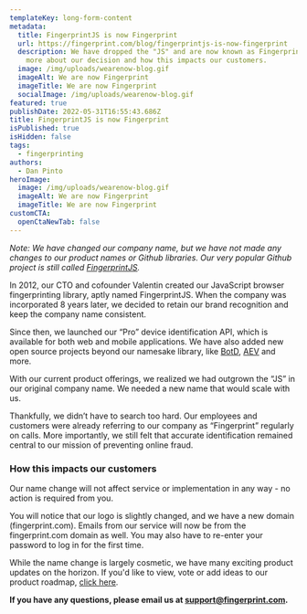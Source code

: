 ```yaml
---
templateKey: long-form-content
metadata:
  title: FingerprintJS is now Fingerprint
  url: https://fingerprint.com/blog/fingerprintjs-is-now-fingerprint
  description: We have dropped the "JS" and are now known as Fingerprint. Read
    more about our decision and how this impacts our customers.
  image: /img/uploads/wearenow-blog.gif
  imageAlt: We are now Fingerprint
  imageTitle: We are now Fingerprint
  socialImage: /img/uploads/wearenow-blog.gif
featured: true
publishDate: 2022-05-31T16:55:43.686Z
title: FingerprintJS is now Fingerprint
isPublished: true
isHidden: false
tags:
  - fingerprinting
authors:
  - Dan Pinto
heroImage:
  image: /img/uploads/wearenow-blog.gif
  imageAlt: We are now Fingerprint
  imageTitle: We are now Fingerprint
customCTA:
  openCtaNewTab: false
---
```

<i>Note: We have changed our company name, but we have not made any changes to our product names or Github libraries. Our very popular Github project is still called <a href="https://github.com/fingerprintjs/fingerprintjs" target= "_blank" rel="noopener noreferrer">FingerprintJS</a>.</i>

In 2012, our CTO and cofounder Valentin created our JavaScript browser fingerprinting library, aptly named FingerprintJS. When the company was incorporated 8 years later, we decided to retain our brand recognition and keep the company name consistent.

Since then, we launched our “Pro” device identification API, which is available for both web and mobile applications. We have also added new open source projects beyond our namesake library, like [BotD](https://github.com/fingerprintjs/BotD), [AEV](https://github.com/fingerprintjs/aev) and more.

With our current product offerings, we realized we had outgrown the “JS” in our original company name. We needed a new name that would scale with us.

Thankfully, we didn’t have to search too hard. Our employees and customers were already referring to our company as “Fingerprint” regularly on calls. More importantly, we still felt that accurate identification remained central to our mission of preventing online fraud. 

### How this impacts our customers

Our name change will not affect service or implementation in any way - no action is required from you.

You will notice that our logo is slightly changed, and we have a new domain (fingerprint.com). Emails from our service will now be from the fingerprint.com domain as well. You may also have to re-enter your password to log in for the first time.

While the name change is largely cosmetic, we have many exciting product updates on the horizon. If you'd like to view, vote or add ideas to our product roadmap, [click here](https://portal.productboard.com/fingerprintjs/1-fingerprintjs-product-roadmap).

**If you have any questions, please email us at [support@fingerprint.com](mailto:support@fingerprintjs.com).**